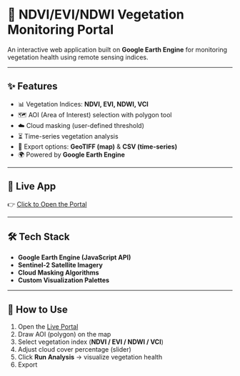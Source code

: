 # 🌱 NDVI/EVI/NDWI Vegetation Monitoring Portal

An interactive web application built on **Google Earth Engine** for monitoring vegetation health using remote sensing indices.

---

## ✨ Features
- 📊 Vegetation Indices: **NDVI, EVI, NDWI, VCI**
- 🗺️ AOI (Area of Interest) selection with polygon tool
- ☁️ Cloud masking (user-defined threshold)
- ⏳ Time-series vegetation analysis
- 📂 Export options: **GeoTIFF (map)** & **CSV (time-series)**
- 🌍 Powered by **Google Earth Engine**

---

## 🚀 Live App
👉 [Click to Open the Portal](https://gleaming-cove-469307-u0.projects.earthengine.app/view/ndvieviandndwi-vegetation-monitoring-portal)

---

## 🛠️ Tech Stack
- **Google Earth Engine (JavaScript API)**
- **Sentinel-2 Satellite Imagery**
- **Cloud Masking Algorithms**
- **Custom Visualization Palettes**

---

## 📖 How to Use
1. Open the [Live Portal](https://gleaming-cove-469307-u0.projects.earthengine.app/view/ndvieviandndwi-vegetation-monitoring-portal)  
2. Draw AOI (polygon) on the map  
3. Select vegetation index (**NDVI / EVI / NDWI / VCI**)  
4. Adjust cloud cover percentage (slider)  
5. Click **Run Analysis** → visualize vegetation health  
6. Export

